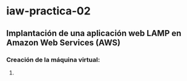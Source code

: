 # iaw-practica-02

## Implantación de una aplicación web LAMP en Amazon Web Services (AWS)

### Creación de la máquina virtual:

1. 